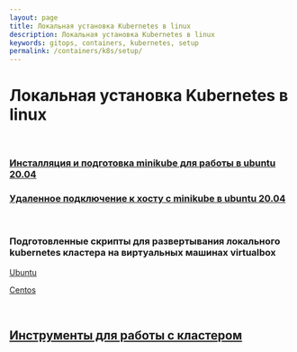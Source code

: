 ```yaml
---
layout: page
title: Локальная установка Kubernetes в linux
description: Локальная установка Kubernetes в linux
keywords: gitops, containers, kubernetes, setup
permalink: /containers/k8s/setup/
---
```


# Локальная установка Kubernetes в linux

<br/>

### [Инсталляция и подготовка minikube для работы в ubuntu 20.04](/containers/k8s/setup/minikube/)

### [Удаленное подключение к хосту с minikube в ubuntu 20.04](/containers/k8s/setup/minikube/remote-connection/)

<br/>

### Подготовленные скрипты для развертывания локального kubernetes кластера на виртуальных машинах virtualbox

[Ubuntu](https://github.com/webmakaka/vagrant-kubernetes-3-node-cluster-ubuntu-20.04)

[Centos](https://github.com/webmakaka/vagrant-kubernetes-3-node-cluster-centos7)

<br/>

## [Инструменты для работы с кластером](/containers/k8s/tools/)
